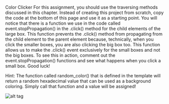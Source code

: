 Color Clicker
For this assignment, you should use the traversing methods discussed in this chapter. Instead of creating this project from scratch, copy the code at the bottom of this page and use it as a starting point. You will notice that there is a function we use in the code called event.stopPropagation() in the .click() method for the child elements of the large box. This function prevents the .click() method from propagating from the child element to the parent element because, technically, when you click the smaller boxes, you are also clicking the big box too. This function allows us to make the .click() event exclusively for the small boxes and not the big boxes. To see this in action, comment out the event.stopPropagation() functions and see what happens when you click a small box. Good luck!

Hint: The function called random_color() that is defined in the template will return a random hexadecimal value that can be used as a background coloring. Simply call that function and a value will be assigned!

![alt tag](https://user-images.githubusercontent.com/32435667/38339009-0f89d2f6-383a-11e8-9ce5-9bc5a312ade3.png)